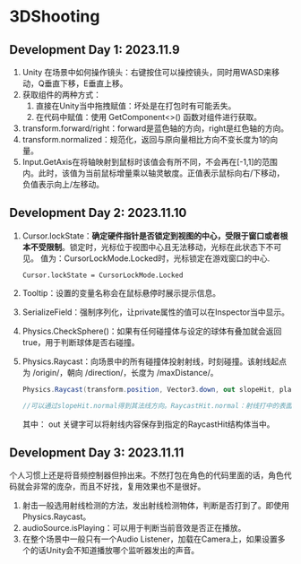 # 3DShooting

## Development Day 1: 2023.11.9

1. Unity 在场景中如何操作镜头：右键按住可以操控镜头，同时用WASD来移动，Q垂直下移，E垂直上移。
2. 获取组件的两种方式：
   1. 直接在Unity当中拖拽赋值：坏处是在打包时有可能丢失。
   2. 在代码中赋值：使用 GetComponent<>() 函数对组件进行获取。
3. transform.forward/right：forward是蓝色轴的方向，right是红色轴的方向。
4. transform.normalized：规范化，返回与原向量相比方向不变长度为1的向量。
5. Input.GetAxis在将轴映射到鼠标时该值会有所不同，不会再在[-1,1]的范围内。此时，该值为当前鼠标增量乘以轴灵敏度。正值表示鼠标向右/下移动，负值表示向上/左移动。

## Development Day 2: 2023.11.10

1. Cursor.lockState：**确定硬件指针是否锁定到视图的中心，受限于窗口或者根本不受限制**。锁定时，光标位于视图中心且无法移动，光标在此状态下不可见。 值为：CursorLockMode.Locked时，光标锁定在游戏窗口的中心.

   ```
   Cursor.lockState = CursorLockMode.Locked
   ```

2. Tooltip：设置的变量名称会在鼠标悬停时展示提示信息。

3. SerializeField：强制序列化，让private属性的值可以在Inspector当中显示。

4. Physics.CheckSphere()：如果有任何碰撞体与设定的球体有叠加就会返回true，用于判断球体是否右碰撞。

5. Physics.Raycast：向场景中的所有碰撞体投射射线，时刻碰撞。该射线起点为 /origin/，朝向 /direction/，长度为 /maxDistance/。

   ```c#
   Physics.Raycast(transform.position, Vector3.down, out slopeHit, playerHeight * 0.5f + 0.4f)
   
   //可以通过slopeHit.normal得到其法线方向。RaycastHit.normal：射线打中的表面的法线。
   ```

   其中： out 关键字可以将射线内容保存到指定的RaycastHit结构体当中。

## Development Day 3: 2023.11.11

​	个人习惯上还是将音频控制器但拎出来。不然打包在角色的代码里面的话，角色代码就会非常的庞杂，而且不好找，复用效果也不是很好。

1. 射击一般选用射线检测的方法，发出射线检测物体，判断是否打到了。即使用Physics.Raycast。
2. audioSource.isPlaying：可以用于判断当前音效是否正在播放。
3. 在整个场景中一般只有一个Audio Listener，加载在Camera上，如果设置多个的话Unity会不知道播放哪个监听器发出的声音。
